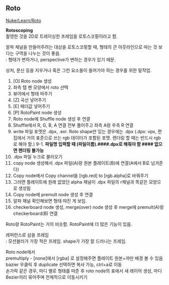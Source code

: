 ## Roto

[Nuke/Learn/Roto](https://learn.foundry.com/course/4689/view/8-roto)

**Rotoscoping**   
촬영한 것을 2D로 트레이싱한 프레임을 로토스코핑이라고 함. 

알파 채널을 만들어주려는 대상을 로토스코핑할 때, 형태의 큰 아웃라인으로 따는 것 보다는 구역을 나누는 것이 좋음.    
: 형태가 변하거나, perspective가 변하는 경우가 있기 때문.   

상처, 문신 등을 지우거나 혹은 그런 요소들이 들어가야 하는 경우를 위한 밑작업.

1. [O] Roto node 생성   
2. 좌측 탭 펜 모양에서 roto 선택  
3. 뷰어에서 형태 따주기
4. [Z] 곡선 넣어주기
5. [E] 페더값 넣어주기 
6. [P] RotoPaint node 생성   
7. Roto node에 Shuffle node 생성 후 연결  
8. Shuffle에서 R, G, B, A 연결 전부 풀어주고 좌측 A랑 우측 R 연결
9. write 파일 포맷은 .dpx, .exr. Roto shape만 있는 경우에는 .dpx (.dpx: vpx, 편집에서 거의 표준으로 쓰는 rgb 데이터가 포함된 포맷. 렌더링 할 때는 반드시 rgb로 해야 함.) 
9-1. **파일명 입력할 때 (파일이름).####.dpx로 해줘야 함 #### 없으면 렌더링 불가능**
10. .dpx 파일 누크로 불러오기
11. copy node 생성해서 .dpx 파일(A)랑 원본 플레이트(B)에 연결(A에서 B로 넘겨준다)
12. Copy node에서 Copy channel을 [rgb.red] to [rgb.alpha]로 바꿔주기
13. 그러면 플레이트에 원래 없었던 alpha 채널이 .dpx 파일의 r채널과 똑같은 모양으로 생성됨
14. Copy node에 premult node 생성 후 연결
15. 알파 채널 확인해보면 형태 따진 게 보임. 
16. checkerboard node 생성, merge(over) node 생성 후 merge에 premult(A)랑 checkerboard(B) 연결

Roto랑 RotoPaint는 거의 비슷함. RotoPaint에 더 많은 기능이 있음. 

레퍼런스로 삼을 프레임   
: 모션블러가 가장 적은 프레임. shape가 가장 잘 드러나는 프레임. 

Roto node에서     
premultiply - [none]에서 [rgba] 로 설정해주면 플레이트 원본+까만 배경 볼 수 있음
bazier 우클릭 후 duplicate 선택하면 복사 가능, ctrl+a로 이동   
손가락 같은 경우, 마디 별로 형태를 따준 후 roto node의 표에서 새 레이어 생성, 마디 Bezier끼리 묶어주며 전체적으로 이동시키기 


